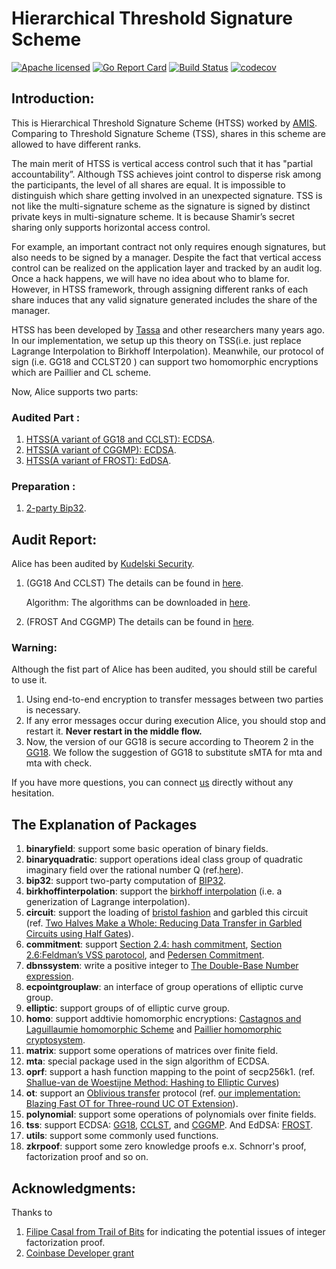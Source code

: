 
# Hierarchical Threshold Signature Scheme
[![Apache licensed][1]][2] [![Go Report Card][3]][4] [![Build Status][5]][6] [![codecov][7]][8]

[1]: https://img.shields.io/badge/License-Apache%202.0-blue.svg
[2]: LICENSE
[3]: https://goreportcard.com/badge/github.com/getamis/alice
[4]: https://goreportcard.com/report/github.com/getamis/alice
[5]: https://travis-ci.com/getamis/alice.svg?branch=master
[6]: https://travis-ci.com/getamis/alice
[7]: https://codecov.io/gh/getamis/alice/branch/master/graph/badge.svg
[8]: https://codecov.io/gh/getamis/alice

## Introduction:

This is Hierarchical Threshold Signature Scheme (HTSS) worked by [AMIS](https://www.am.is). Comparing to Threshold Signature Scheme (TSS), shares in this scheme are allowed to have different ranks.

The main merit of HTSS is vertical access control such that it has "partial accountability”. Although TSS achieves joint control to disperse risk among the participants, the level of all shares are equal. It is impossible to distinguish which share getting involved in an unexpected signature. TSS is not like the multi-signature scheme as the signature is signed by distinct private keys in multi-signature scheme. It is because Shamir’s secret sharing only supports horizontal access control.

For example, an important contract not only requires enough signatures, but also needs to be signed by a manager. Despite the fact that vertical access control can be realized on the application layer and tracked by an audit log. Once a hack happens, we will have no idea about who to blame for. However, in HTSS framework, through assigning different ranks of each share induces that any valid signature generated includes the share of the manager.

HTSS  has been developed by [Tassa](https://www.openu.ac.il/lists/mediaserver_documents/personalsites/tamirtassa/hss_conf.pdf) and other researchers many years ago. In our implementation, we setup up this theory on TSS(i.e. just replace Lagrange Interpolation to Birkhoff Interpolation).  Meanwhile, our protocol of sign (i.e. GG18 and CCLST20 ) can support two homomorphic encryptions which are Paillier and CL scheme. 

Now, Alice supports two parts:
### Audited Part :

1. [HTSS(A variant of GG18 and CCLST): ECDSA](./crypto/tss/ecdsa/gg18/README.md).
2. [HTSS(A variant of CGGMP): ECDSA](./crypto/tss/ecdsa/cggmp/README.md).
3. [HTSS(A variant of FROST): EdDSA](./crypto/tss/eddsa/frost/README.md).

### Preparation : 
1. [2-party Bip32](./crypto/bip32/README.md).


## Audit Report:
 Alice has been audited by [Kudelski Security](https://www.kudelskisecurity.com). 
1. (GG18 And CCLST) The details can be found in [here](./REPORT_2020-05-19.pdf).
    
    Algorithm: The algorithms can be downloaded in [here](./GG18AndCCLST.pdf).
2. (FROST And CGGMP) The details can be found in [here](./REPORT_2022.pdf).


### Warning:
Although the fist part of Alice has been audited, you should still be careful to use it. 
1. Using end-to-end encryption to transfer messages between two parties is necessary. 
2. If any error messages occur during execution Alice, you should stop and restart it. **Never restart in the middle flow.**
3. Now, the version of our GG18 is secure according to Theorem 2 in the [GG18](https://eprint.iacr.org/2019/114.pdf). We follow the suggestion of GG18 to substitute sMTA for mta and mta with check.


If you have more questions, you can connect [us](https://www.am.is/) directly without any hesitation.



## The Explanation of Packages
1. **binaryfield**: support some basic operation of binary fields.
2. **binaryquadratic**: support operations  ideal class group of quadratic imaginary field over the rational number Q (ref.[here](https://math.stanford.edu/~conrad/676Page/handouts/picgroup.pdf)).
3. **bip32**: support two-party computation of [BIP32](https://github.com/bitcoin/bips/blob/master/bip-0032.mediawiki).
4. **birkhoffinterpolation**: support the [birkhoff interpolation](https://en.wikipedia.org/wiki/Birkhoff_interpolation) (i.e. a generization of Lagrange interpolation).
5. **circuit**: support the loading of [bristol fashion](https://homes.esat.kuleuven.be/~nsmart/MPC/) and garbled this circuit (ref. [Two Halves Make a Whole: Reducing Data Transfer in Garbled Circuits using Half Gates](https://eprint.iacr.org/2014/756)).
6. **commitment**: support [Section 2.4: hash commitment](https://eprint.iacr.org/2019/114.pdf), [Section 2.6:Feldman’s VSS parotocol](https://eprint.iacr.org/2019/114.pdf), and [Pedersen Commitment](https://research.nccgroup.com/2021/06/15/on-the-use-of-pedersen-commitments-for-confidential-payments/).
7. **dbnssystem**: write a positive integer to [The Double-Base Number expression](https://link.springer.com/chapter/10.1007/978-3-540-70500-0_32).
8. **ecpointgrouplaw**: an interface of group operations of elliptic curve group.
9. **elliptic**: support groups of of elliptic curve group.
10. **homo**: support addtivie homomorphic encryptions: [Castagnos and Laguillaumie homomorphic Scheme](https://github.com/getamis/alice/tree/master/crypto/homo/cl) and [Paillier homomorphic cryptosystem](https://github.com/getamis/alice/tree/master/crypto/homo/paillier).
11. **matrix**: support some operations of matrices over finite field.
12. **mta**: special package used in the sign algorithm of ECDSA.
13. **oprf**: support a hash function mapping to the point of secp256k1. (ref. [Shallue-van de Woestijne Method: Hashing to Elliptic Curves](https://tools.ietf.org/html/draft-irtf-cfrg-hash-to-curve-04#section-6.9.1))
14. **ot**: support an [Oblivious transfer](https://en.wikipedia.org/wiki/Oblivious_transfer) protocol (ref. [our implementation: Blazing Fast OT for Three-round UC OT Extension](https://link.springer.com/chapter/10.1007/978-3-030-45388-6_11)).
15. **polynomial**: support some operations of polynomials over finite fields.
16. **tss**: support ECDSA: [GG18](https://eprint.iacr.org/2019/114.pdf), [CCLST](https://link.springer.com/chapter/10.1007/978-3-030-45388-6_10), and [CGGMP](https://eprint.iacr.org/2021/060). And EdDSA: [FROST](https://link.springer.com/chapter/10.1007/978-3-030-81652-0_2).
17. **utils**: support some commonly used functions.
18. **zkrpoof**: support some zero knowledge proofs e.x. Schnorr's proof, factorization proof and so on.


## Acknowledgments:
Thanks to 
1. [Filipe Casal from Trail of Bits](https://www.trailofbits.com) for indicating the potential issues of integer factorization proof.
2. [Coinbase Developer grant](https://www.coinbase.com/blog/announcing-our-second-developer-grant-winners)